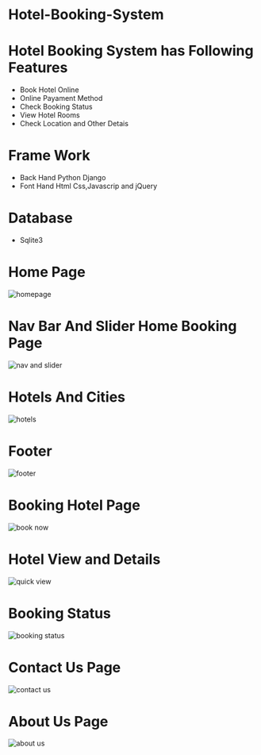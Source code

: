 # Hotel-Booking-System
# Hotel Booking System has Following Features

 - Book Hotel Online
 - Online Payament Method
 - Check Booking Status
 - View Hotel Rooms 
 - Check Location and Other Detais
 
 # Frame Work 
 - Back Hand Python Django
 - Font Hand Html Css,Javascrip and jQuery
 
 # Database
 - Sqlite3

# Home Page 
![homepage](https://user-images.githubusercontent.com/86513377/123510604-60c1fe80-d631-11eb-86ee-13e7081c5f04.JPG)

# Nav Bar And Slider Home Booking Page
![nav and slider](https://user-images.githubusercontent.com/86513377/123510647-91a23380-d631-11eb-855b-8cca84c4d6a5.JPG)

# Hotels And Cities 
![hotels](https://user-images.githubusercontent.com/86513377/123510670-a8488a80-d631-11eb-8aec-ffe07047e90d.JPG)

# Footer
![footer](https://user-images.githubusercontent.com/86513377/123510684-bbf3f100-d631-11eb-814a-2a694254b520.JPG)

# Booking Hotel Page
![book now](https://user-images.githubusercontent.com/86513377/123510709-d7f79280-d631-11eb-8fad-c09adfeba9b4.JPG)

# Hotel View and Details
![quick view](https://user-images.githubusercontent.com/86513377/123510721-f2317080-d631-11eb-912a-5d2ce1c55019.JPG)

# Booking Status
![booking status](https://user-images.githubusercontent.com/86513377/123510739-06756d80-d632-11eb-9bc4-2b70e1dbf688.JPG)

# Contact Us Page
![contact us](https://user-images.githubusercontent.com/86513377/123510775-36247580-d632-11eb-9796-0df061d3122c.JPG)

# About Us Page
![about us](https://user-images.githubusercontent.com/86513377/123510786-42103780-d632-11eb-9fdf-663e0d68a9a4.JPG)


